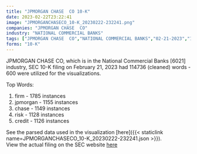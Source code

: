 ```yaml
---
title: "JPMORGAN CHASE  CO 10-K"
date: 2023-02-22T23:22:41
image: "JPMORGANCHASECO_10-K_20230222-232241.png"
companies: "JPMORGAN CHASE  CO"
industry: "NATIONAL COMMERCIAL BANKS"
tags: ["JPMORGAN CHASE  CO","NATIONAL COMMERCIAL BANKS","02-21-2023","10-K"]
forms: "10-K"
---
```

JPMORGAN CHASE  CO, which is in the National Commercial Banks [6021] industry, SEC 10-K filing on February 21, 2023 had 114736 (cleaned) words - 600 were utilized for the visualizations.

Top Words:
1. firm - 1785 instances
2. jpmorgan - 1155 instances
3. chase - 1149 instances
4. risk - 1128 instances
5. credit - 1126 instances


See the parsed data used in the visualization [here]({{< staticlink name=JPMORGANCHASECO_10-K_20230222-232241.json >}}).  
View the actual filing on the SEC website [here](https://www.sec.gov/Archives/edgar/data/19617/0000019617-23-000231.txt)